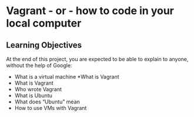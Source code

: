 # Vagrant - or - how to code in your local computer

## Learning Objectives

At the end of this project, you are expected to be able to explain to anyone, without the help of Google:

* What is a virtual machine
*What is Vagrant
* What is Vagrant
* Who wrote Vagrant
* What is Ubuntu
* What does “Ubuntu” mean
* How to use VMs with Vagrant


 
